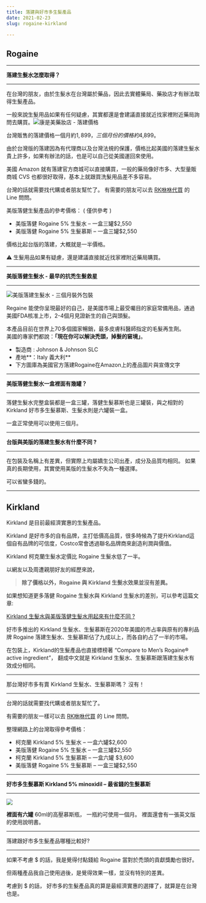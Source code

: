 ```yaml
---
title: 落建與好市多生髮產品
date: 2021-02-23
slug: rogaine-kirkland

---
```

## Rogaine

***

**落建生髮水怎麼取得？**

***

在台灣的朋友，由於生髮水在台灣屬於藥品，因此去實體藥局、藥妝店才有辦法取得生髮產品。  

一般來說生髮用品如果有任何疑慮，其實都還是會建議直接就近找家裡附近藥局詢問去購買。![康是美藥妝店 - 落建價格](/93695733_625909197993593_9083190295792713728_n.jpg "康是美藥妝店 - 落建價格")

台灣販售的落建價格一個月約$1,899，三個月份的價格約$4,899。

由於台灣版的落建因為有代理商以及台灣法規的保護，價格比起美國的落建生髮水貴上許多，如果有辦法的話，也是可以自己從美國運回來使用。

美國 Amazon 就有落建官方商城可以直接購買，一般的藥局像好市多、大型量販商城 CVS 也都很好取得，基本上就跟買洗髮用品差不多容易。

台灣的話就需要找代購或者朋友幫忙了。 有需要的朋友可以去 [RK咻咻代買](https://line.me/R/ti/p/%40wyi6368t) 的 Line 問問。

美版落健生髮產品的參考價格： ( 僅供參考 )

* 美版落健 Rogaine 5% 生髮水 – 一盒三罐$2,550
* 美版落健 Rogaine 5% 生髮慕斯 – 一盒三罐$2,550

價格比起台版的落建，大概就是一半價格。

⚠️ 生髮用品如果有疑慮，還是建議直接就近找家裡附近藥局購買。

***

**美版落健生髮水 - 最早的抗禿生髮救星**

***

![美版落建生髮水 - 三個月裝外包裝](/49759156_233069684290007_7437468220782542848_n.jpg "美版落建生髮水 - 三個月裝外包裝")

Regaine 能使你呈現最好的自己，是美國市場上最受囑目的家庭常備用品，通過美國FDA核准上市，2-4個月見證新生的自己與頭髮。

本產品目前在世界上70多個國家暢銷，最多皮膚科醫師指定的毛髮再生劑。  
美國的專家們都說：**「現在你可以解決禿頭，掉髮的窘境」**。

* 製造商 : Johnson & Johnson SLC
* 產地**：Italy 義大利**
* 下方圖庫為美國官方落建Rogaine在Amazon上的產品圖片與宣傳文字

***

**美版落健生髮水一盒裡面有幾罐？**

***

落健生髮水完整盒裝都是一盒三罐，落健生髮慕斯也是三罐裝，與之相對的 Kirkland 好市多生髮慕斯、生髮水則是六罐裝一盒。

一盒正常使用可以使用三個月。 

***

**台版與美版的落建生髮水有什麼不同 ?**

***

在包裝及名稱上有差異，但實際上均屬嬌生公司出產，成分及品質均相同。 如果真的長期使用，其實使用美版的生髮水不失為一種選擇。 

可以省蠻多錢的。

***

## Kirkland 

Kirkland 是目前最經濟實惠的生髮產品。

Kirkland 是好市多的自有品牌，主打低價高品質，很多時候為了提升Kirkland這個自有品牌的可信度，Costco常會透過聯名品牌商來創造利潤與價值。

Kirkland 柯克蘭生髮水定價比 Rogaine 生髮水低了一半。

以網友以及周遭親朋好友的經歷來說，

> **除了價格以外，Rogaine 與 Kirkland 生髮水效果並沒有差異。**

如果想知道更多落健 Rogaine 生髮水與 Kirkland 生髮水的差別，可以參考這篇文章:

[Kirkland 生髮水與美版落健生髮水用起來有什麼不同 ?](https://rrkk.com.tw/kirkland-solution-vs-rogaine-solution-difference/)

好市多推出的 Kirkland 生髮水、生髮慕斯在2020年美國的市占率與原有的專利品牌 Rogaine 落建生髮水、生髮慕斯佔了九成以上，而各自約占了一半的市場。

在包裝上，Kirkland的生髮產品也直接標榜著 “Compare to Men’s Rogaine® active ingredient”， 翻成中文就是 Kirkland 生髮水、生髮慕斯跟落建生髮水有效成分相同。

***

那台灣好市多有賣 Kirkland 生髮水、生髮慕斯嗎？ 沒有！

***

台灣的話就需要找代購或者朋友幫忙了。 

有需要的朋友一樣可以去 [RK咻咻代買](https://line.me/R/ti/p/%40wyi6368t) 的 Line 問問。

整理網路上的台灣取得參考價格：

* 柯克蘭 Kirkland 5% 生髮水 – 一盒六罐$2,600
* 美版落健 Rogaine 5% 生髮水 – 一盒三罐$2,550
* 柯克蘭 Kirkland 5% 生髮慕斯 – 一盒六罐 $3,600
* 美版落健 Rogaine 5% 生髮慕斯 – 一盒三罐$2,550

***

**好市多生髮慕斯 Kirkland 5% minoxidil – 最省錢的生髮慕斯**

***

![](/93691567_218960019407061_1948673301245067264_n.jpg)

**裡面有六罐** 60ml的高壓慕斯瓶， 一瓶約可使用一個月。 裡面還會有一張英文版的使用說明書。

***

落建跟好市多生髮產品哪種比較好?

***

如果不考慮 $ 的話，我是覺得付點錢給 Rogaine 當對於禿頭的貢獻獎勵也很好。 

但兩種產品我自己使用過後，是覺得效果一樣，並沒有特別的差異。

考慮到 $ 的話， 好市多的生髮產品真的算是最經濟實惠的選擇了，就算是在台灣也是。